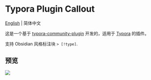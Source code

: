 # Typora Plugin Callout

[English](https://github.com/typora-community-plugin/typora-plugin-callout#README.md) | 简体中文

这是一个基于 [typora-community-plugin](https://github.com/typora-community-plugin/typora-community-plugin) 开发的，适用于 [Typora](https://typora.io) 的插件。

支持 Obsidian 风格标注块 `> [!type]`.

## 预览

![](https://fastly.jsdelivr.net/gh/typora-community-plugin/typora-plugin-callout@main/docs/assets/base.jpg)
